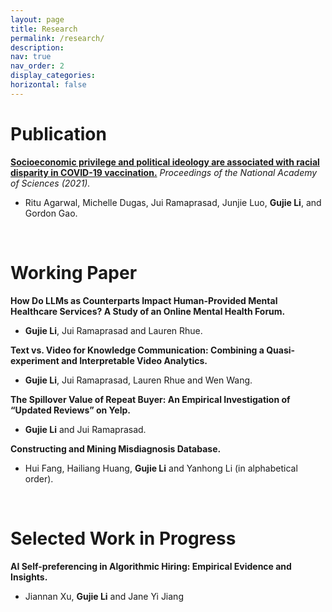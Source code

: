 ```yaml
---
layout: page
title: Research
permalink: /research/
description: 
nav: true
nav_order: 2
display_categories: 
horizontal: false
---
```

# Publication
[**Socioeconomic privilege and political ideology are associated with racial disparity in COVID-19 vaccination.**](https://www.pnas.org/doi/full/10.1073/pnas.2107873118)
*Proceedings of the National Academy of Sciences (2021).*
- Ritu Agarwal, Michelle Dugas, Jui Ramaprasad, Junjie Luo, **Gujie Li**, and Gordon Gao.

<br>

# Working Paper
**How Do LLMs as Counterparts Impact Human-Provided Mental Healthcare Services? A Study of an Online Mental Health Forum.**
- **Gujie Li**, Jui Ramaprasad and Lauren Rhue.

**Text vs. Video for Knowledge Communication: Combining a Quasi-experiment and Interpretable Video Analytics.**
- **Gujie Li**, Jui Ramaprasad, Lauren Rhue and Wen Wang.

**The Spillover Value of Repeat Buyer: An Empirical Investigation of “Updated Reviews” on Yelp.**
- **Gujie Li** and Jui Ramaprasad.

**Constructing and Mining Misdiagnosis Database.**
- Hui Fang, Hailiang Huang, **Gujie Li** and Yanhong Li (in alphabetical order).

<br>

# Selected Work in Progress
**AI Self-preferencing in Algorithmic Hiring: Empirical Evidence and Insights.**
- Jiannan Xu, **Gujie Li** and Jane Yi Jiang
